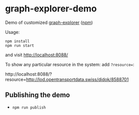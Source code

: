 # graph-explorer-demo
Demo of customized [graph-explorer](https://github.com/zazuko/graph-explorer) ([npm](https://www.npmjs.com/package/graph-explorer))

Usage:

```
npm install
npm run start
```

and visit <http://localhost:8088/>

To show any particular resource in the system: add `?resource=`:

http://localhost:8088/?resource=http://lod.opentransportdata.swiss/didok/8588701

## Publishing the demo

* `npm run publish`
